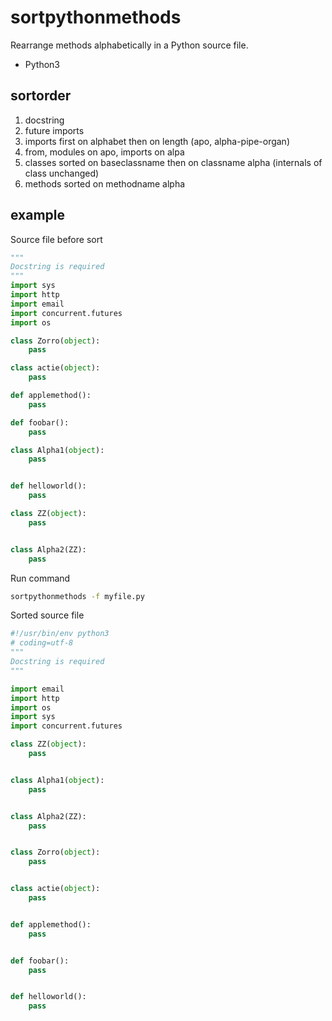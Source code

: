 # sortpythonmethods
Rearrange methods alphabetically in a Python source file.
- Python3


## sortorder
1. docstring
2. future imports
3. imports first on alphabet then on length (apo, alpha-pipe-organ)
4. from, modules on apo, imports on alpa
5. classes sorted on baseclassname then on classname alpha (internals of class unchanged)
6. methods sorted on methodname alpha


## example

Source file before sort
```python
"""
Docstring is required
"""
import sys
import http
import email
import concurrent.futures
import os

class Zorro(object):
    pass

class actie(object):
    pass

def applemethod():
    pass

def foobar():
    pass

class Alpha1(object):
    pass


def helloworld():
    pass

class ZZ(object):
    pass


class Alpha2(ZZ):
    pass

```

Run command
```bash
sortpythonmethods -f myfile.py
```


Sorted source file
```python
#!/usr/bin/env python3
# coding=utf-8
"""
Docstring is required
"""

import email
import http
import os
import sys
import concurrent.futures

class ZZ(object):
    pass


class Alpha1(object):
    pass


class Alpha2(ZZ):
    pass


class Zorro(object):
    pass


class actie(object):
    pass


def applemethod():
    pass


def foobar():
    pass


def helloworld():
    pass

```

